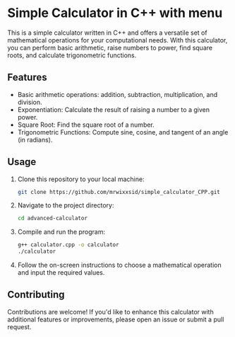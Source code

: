 # Simple Calculator in C++ with menu

This is a simple calculator written in C++ and offers a versatile set of mathematical operations for your computational needs. With this calculator, you can perform basic arithmetic, raise numbers to power, find square roots, and calculate trigonometric functions.

## Features

- Basic arithmetic operations: addition, subtraction, multiplication, and division.
- Exponentiation: Calculate the result of raising a number to a given power.
- Square Root: Find the square root of a number.
- Trigonometric Functions: Compute sine, cosine, and tangent of an angle (in radians).

## Usage

1. Clone this repository to your local machine:

   ```bash
   git clone https://github.com/mrwixxsid/simple_calculator_CPP.git
   ```

2. Navigate to the project directory:

   ```bash
   cd advanced-calculator
   ```

3. Compile and run the program:

   ```bash
   g++ calculator.cpp -o calculator
   ./calculator
   ```

4. Follow the on-screen instructions to choose a mathematical operation and input the required values.

## Contributing

Contributions are welcome! If you'd like to enhance this calculator with additional features or improvements, please open an issue or submit a pull request.
